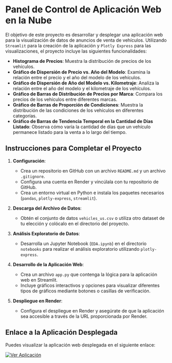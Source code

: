 # Panel de Control de Aplicación Web en la Nube

El objetivo de este proyecto es desarrollar y desplegar una aplicación web para la visualización de datos de anuncios de venta de vehículos. Utilizando `Streamlit` para la creación de la aplicación y `Plotly Express` para las visualizaciones, el proyecto incluye las siguientes funcionalidades:

- **Histograma de Precios**: Muestra la distribución de precios de los vehículos.
- **Gráfico de Dispersión de Precio vs. Año del Modelo**: Examina la relación entre el precio y el año del modelo de los vehículos.
- **Gráfico de Dispersión de Año del Modelo vs. Kilometraje**: Analiza la relación entre el año del modelo y el kilometraje de los vehículos.
- **Gráfico de Barras de Distribución de Precios por Marca**: Compara los precios de los vehículos entre diferentes marcas.
- **Gráfico de Barras de Proporción de Condiciones**: Muestra la distribución de las condiciones de los vehículos en diferentes categorías.
- **Gráfico de Barras de Tendencia Temporal en la Cantidad de Días Listado**: Observa cómo varía la cantidad de días que un vehículo permanece listado para la venta a lo largo del tiempo.

## Instrucciones para Completar el Proyecto

1. **Configuración**:
   - Crea un repositorio en GitHub con un archivo `README.md` y un archivo `.gitignore`.
   - Configura una cuenta en Render y vincúlala con tu repositorio de GitHub.
   - Crea un entorno virtual en Python e instala los paquetes necesarios (`pandas`, `plotly-express`, `streamlit`).

2. **Descarga del Archivo de Datos**:
   - Obtén el conjunto de datos `vehicles_us.csv` o utiliza otro dataset de tu elección y colócalo en el directorio del proyecto.

3. **Análisis Exploratorio de Datos**:
   - Desarrolla un Jupyter Notebook (`EDA.ipynb`) en el directorio `notebooks` para realizar el análisis exploratorio utilizando `plotly-express`.

4. **Desarrollo de la Aplicación Web**:
   - Crea un archivo `app.py` que contenga la lógica para la aplicación web en Streamlit.
   - Incluye gráficos interactivos y opciones para visualizar diferentes tipos de gráficos mediante botones o casillas de verificación.

5. **Despliegue en Render**:
   - Configura el despliegue en Render y asegúrate de que la aplicación sea accesible a través de la URL proporcionada por Render.

## Enlace a la Aplicación Desplegada

Puedes visualizar la aplicación web desplegada en el siguiente enlace:

[![Ver Aplicación](https://img.shields.io/badge/Ver%20Aplicación%20-Web%20App-blue)](https://proyecto-sprint-5-4b22.onrender.com/)
